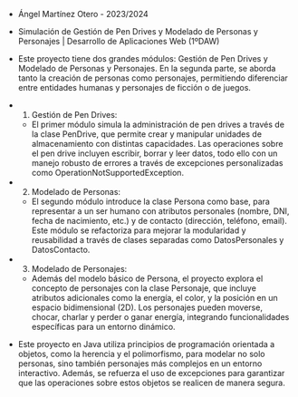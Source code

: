   * Ángel Martínez Otero - 2023/2024
  * Simulación de Gestión de Pen Drives y Modelado de Personas y Personajes | Desarrollo de Aplicaciones Web (1ºDAW)

  * Este proyecto tiene dos grandes módulos: Gestión de Pen Drives y Modelado de Personas y Personajes. En la segunda parte, se aborda tanto la creación de personas como personajes, permitiendo diferenciar entre entidades humanas y personajes de ficción o de juegos.

  * 1. Gestión de Pen Drives:
    - El primer módulo simula la administración de pen drives a través de la clase PenDrive, que permite crear y manipular unidades de almacenamiento con distintas capacidades. Las operaciones sobre el pen drive incluyen escribir, borrar y leer datos, todo ello con un manejo robusto de errores a través de excepciones personalizadas como OperationNotSupportedException.

  * 2. Modelado de Personas:
    - El segundo módulo introduce la clase Persona como base, para representar a un ser humano con atributos personales (nombre, DNI, fecha de nacimiento, etc.) y de contacto (dirección, teléfono, email). Este módulo se refactoriza para mejorar la modularidad y reusabilidad a través de clases separadas como DatosPersonales y DatosContacto.

  * 3. Modelado de Personajes:
    - Además del modelo básico de Persona, el proyecto explora el concepto de personajes con la clase Personaje, que incluye atributos adicionales como la energía, el color, y la posición en un espacio bidimensional (2D). Los personajes pueden moverse, chocar, charlar y perder o ganar energía, integrando funcionalidades específicas para un entorno dinámico.
   
  * Este proyecto en Java utiliza principios de programación orientada a objetos, como la herencia y el polimorfismo, para modelar no solo personas, sino también personajes más complejos en un entorno interactivo. Además, se refuerza el uso de excepciones para garantizar que las operaciones sobre estos objetos se realicen de manera segura.
